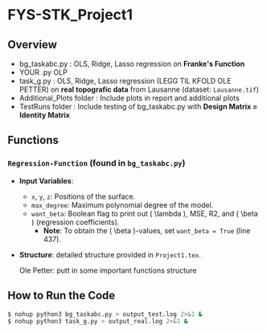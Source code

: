 # FYS-STK_Project1

## Overview
- bg_taskabc.py  :   OLS, Ridge, Lasso regression on **Franke's Function**
- YOUR .py OLP
- task_g.py      :   OLS, Ridge, Lasso regression (LEGG TIL KFOLD OLE PETTER)  on **real topografic data** from Lausanne (dataset: `Lausanne.tif`)
- Additional_Plots folder   : Include plots in report and additional plots
- TestRuns folder           : Include testing of bg_taskabc.py with **Design Matrix = Identity Matrix**
  
## Functions
### `Regression-Function` (found in `bg_taskabc.py`)
- **Input Variables**:
  - `x`, `y`, `z`: Positions of the surface.
  - `max_degree`: Maximum polynomial degree of the model.
  - `want_beta`: Boolean flag to print out \( \lambda \), MSE, R2, and \( \beta \) (regression coefficients).  
    - **Note**: To obtain the \( \beta \)-values, set `want_beta = True` (line 437).
- **Structure**: detailed structure provided in `Project1.tex`.

     
  Ole Petter: putt in some important functions structure



## How to Run the Code
```bash
$ nohup python3 bg_taskabc.py > output_test.log 2>&1 &
$ nohup python3 task_g.py > output_real.log 2>&1 &
